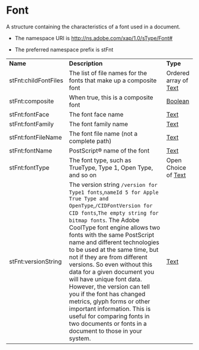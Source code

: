 # Font

A structure containing the characteristics of a font used in a document.

- The namespace URI is http://ns.adobe.com/xap/1.0/sType/Font#

- The preferred namespace prefix is stFnt

|    |           |    |
|----|-----------|----|
|**Name**|**Description**|**Type**|
|stFnt:childFontFiles|The list of file names for the fonts that make up a composite font  |Ordered array of [Text](./CoreProperties.md#text)|
|stFnt:composite|When true, this is a composite font  |[Boolean](./CoreProperties.md#boolean)|
|stFnt:fontFace|The font face name  |[Text](./CoreProperties.md#text)|
|stFnt:fontFamily|The font family name  |[Text](./CoreProperties.md#text)|
|stFnt:fontFileName|The font file name (not a complete path)  |[Text](./CoreProperties.md#text)|
|stFnt:fontName|PostScript® name of the font  |[Text](./CoreProperties.md#text)|
|stFnt:fontType|The font type, such as TrueType, Type 1, Open Type, and so on  |Open Choice of [Text](./CoreProperties.md#text)|
|stFnt:versionString|The version string `/version for Type1 fonts`,`nameId 5 for Apple True Type and OpenType`,`/CIDFontVersion for CID fonts`,`The empty string for bitmap fonts`. The Adobe CoolType font engine allows two fonts with the same PostScript name and different technologies to be used at the same time, but not if they are from different versions. So even without this data for a given document you will have unique font data. However, the version can tell you if the font has changed metrics, glyph forms or other important information. This is useful for comparing fonts in two documents or fonts in a document to those in your system.  |[Text](./CoreProperties.md#text)|
